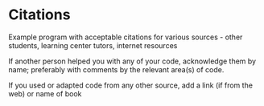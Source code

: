 # Citations
Example program with acceptable citations for various sources - other students, learning center tutors, internet resources

If another person helped you with any of your code, acknowledge them by name; preferably with comments by the relevant area(s) of code.

If you used or adapted code from any other source, add a link (if from the web) or name of book 

